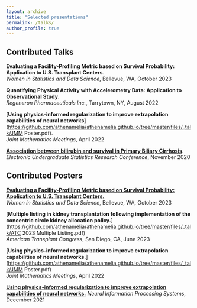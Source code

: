 ```yaml
---
layout: archive
title: "Selected presentations"
permalink: /talks/
author_profile: true
---
```


Contributed Talks
---	

**Evaluating a Facility-Profiling Metric based on Survival Probability: Application to U.S. Transplant Centers**.   
_Women in Statistics and Data Science_, Bellevue, WA, October 2023

**Quantifying Physical Activity with Accelerometry Data: Application to Observational Study**.   
_Regeneron Pharmaceuticals Inc._, Tarrytown, NY, August 2022

[**Using physics-informed regularization to improve extrapolation capabilities of neural networks**](https://github.com/athenamelia/athenamelia.github.io/tree/master/files/_talk/JMM Poster.pdf).   
_Joint Mathematics Meetings_, April 2022

[**Association between bilirubin and survival in Primary Biliary Cirrhosis**](https://www.causeweb.org/usproc/eusrc/2020/virtual-posters/13).   
_Electronic Undergraduate Statistics Research Conference_, November 2020

Contributed Posters
---	

[**Evaluating a Facility-Profiling Metric based on Survival Probability: Application to U.S. Transplant Centers.**](http://athenamelia.github.io/files/_talk/Tran_WSDS.pdf)   
_Women in Statistics and Data Science_, Bellevue, WA, October 2023

[**Multiple listing in kidney transplantation following implementation of the concentric circle kidney allocation policy.**](https://github.com/athenamelia/athenamelia.github.io/tree/master/files/_talk/ATC 2023 Multiple Listing.pdf)   
_American Transplant Congress_, San Diego, CA, June 2023

[**Using physics-informed regularization to improve extrapolation capabilities of neural networks.**](https://github.com/athenamelia/athenamelia.github.io/tree/master/files/_talk/JMM Poster.pdf)   
_Joint Mathematics Meetings_, April 2022

[**Using physics-informed regularization to improve extrapolation capabilities of neural networks.**](https://github.com/athenamelia/athenamelia.github.io/tree/master/files/_talk/NeurIPS_ML4PS_2021.pdf)    _Neural Information Processing Systems_, December 2021

